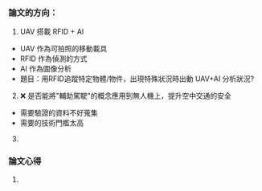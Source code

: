 ### 論文的方向：
1. UAV 搭載 RFID + AI
- UAV 作為可拍照的移動載具
- RFID 作為偵測的方式
- AI 作為圖像分析
- 題目：用RFID追蹤特定物體/物件，出現特殊狀況時出動 UAV+AI 分析狀況?
2. ❌  是否能將"輔助駕駛"的概念應用到無人機上，提升空中交通的安全
- 需要驗證的資料不好蒐集
- 需要的技術門檻太高
3.   
  
### 論文心得
1. 
